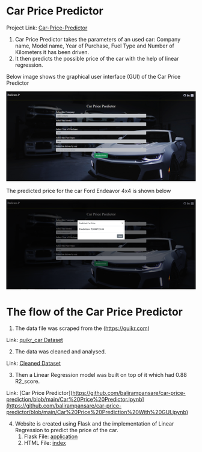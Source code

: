 # Car Price Predictor
Project Link: [Car-Price-Predictor](https://car-price-predictor-ml.herokuapp.com/)
1. Car Price Predictor takes the parameters of an used car: Company name, Model name, Year of Purchase, Fuel Type and Number of Kilometers it has been driven.
2. It then predicts the possible price of the car with the help of linear regression.
 
Below image shows the graphical user interface (GUI) of the Car Price Predictor

![GUI of Car Price Predictor](static/images/gui.PNG)

The predicted price for the car Ford Endeavor 4x4 is shown below

![Predicted Car Price](static/images/predictedprice.PNG)

# The flow of the Car Price Predictor

1. The data file was scraped from the (https://quikr.com)

Link: [quikr_car Dataset](https://github.com/balirampansare/car-price-prediction/blob/main/quikr_car.csv)

2. The data was cleaned and analysed.

Link: [Cleaned Dataset](https://github.com/balirampansare/car-price-prediction/blob/main/cleaned_car.csv)

3. Then a Linear Regression model was built on top of it which had 0.88 R2_score.

Link: [Car Price Predictor](https://github.com/balirampansare/car-price-prediction/blob/main/Car%20Price%20Predictor.ipynb](https://github.com/balirampansare/car-price-predictor/blob/main/Car%20Price%20Prediction%20With%20GUI.ipynb)

4. Website is created using Flask and the implementation of Linear Regression to predict the price of the car.
    1. Flask File: [application](https://github.com/balirampansare/car-price-prediction/blob/main/application.py)
    2. HTML File: [index](https://github.com/balirampansare/car-price-prediction/blob/main/templates/index.html)
